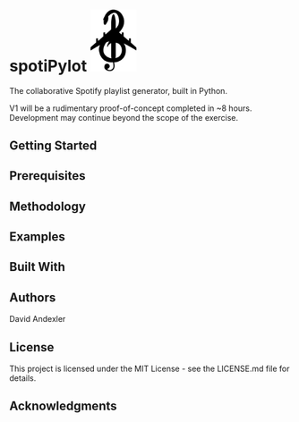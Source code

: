 # spotiPylot <img src="images/spotiPylot_github_small.png" width="82">
The collaborative Spotify playlist generator, built in Python.

V1 will be a rudimentary proof-of-concept completed in ~8 hours. Development may continue beyond the scope of the exercise.

## Getting Started

## Prerequisites

## Methodology

## Examples

## Built With

## Authors
David Andexler

## License
This project is licensed under the MIT License - see the LICENSE.md file for details.

## Acknowledgments
